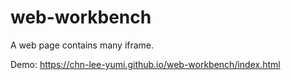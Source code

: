# web-workbench
A web page contains many iframe.

Demo: https://chn-lee-yumi.github.io/web-workbench/index.html
